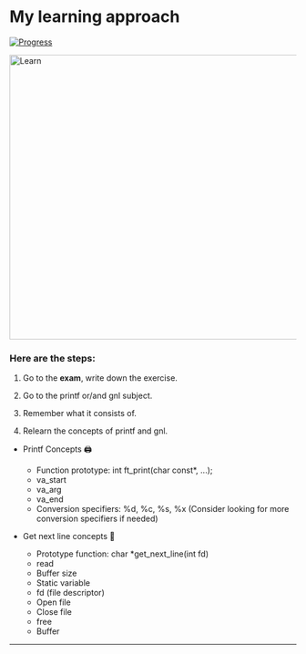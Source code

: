 # My learning approach

[![Progress](https://img.shields.io/badge/Progress-In%20Progress-yellow)](https://github.com/DevAwizard/Exams_42) 

<img src="https://github.com/user-attachments/assets/25c2193a-55ec-423a-aea7-037c962c7e69" alt="Learn" width="1000" height="500">



### Here are the steps: 

1. Go to the **exam**, write down the exercise.

2. Go to the printf or/and gnl subject.

3. Remember what it consists of.

4. Relearn the concepts of printf and gnl.

  - Printf Concepts 🖨️
    - Function prototype: int ft_print(char const*, ...);
    - va_start
    - va_arg
    - va_end
    - Conversion specifiers: %d, %c, %s, %x (Consider looking for more conversion specifiers if needed)

  - Get next line concepts 📝
    - Prototype function: char *get_next_line(int fd)
    - read
    - Buffer size
    - Static variable
    - fd (file descriptor)
    - Open file
    - Close file
    - free
    - Buffer



---
